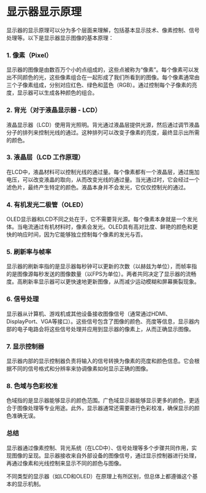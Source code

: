 # 显示器显示原理

显示器的显示原理可以分为多个层面来理解，包括基本显示技术、像素控制、信号处理等。以下是显示器显示图像的基本原理：

### 1. **像素（Pixel）**

显示器的图像是由数百万个小的点组成的，这些点被称为“像素”。每个像素可以发出不同颜色的光，这些像素组合在一起形成了我们所看到的图像。每个像素通常由三个子像素组成，分别对应红色、绿色和蓝色（RGB）。通过控制每个子像素的亮度，显示器可以生成各种颜色的组合。

### 2. **背光（对于液晶显示器 - LCD）**

液晶显示器（LCD）使用背光照明。背光通过液晶层提供光源，然后通过调节液晶分子的排列来控制光线的通过。这种排列可以改变子像素的亮度，最终显示出所需的颜色。

### 3. **液晶层（LCD 工作原理）**

在LCD中，液晶材料可以控制光线的通过量。每个像素都有一个液晶层，通过施加电压，可以改变液晶的取向，从而改变光线的通过量。当光通过时，它会经过一个滤色片，最终产生特定的颜色。液晶本身并不会发光，它仅仅控制光的通过。

### 4. **有机发光二极管（OLED）**

OLED显示器和LCD不同之处在于，它不需要背光源。每个像素本身就是一个发光体。当电流通过有机材料时，像素会发光。OLED具有高对比度、鲜艳的颜色和更快的响应时间，因为它能够独立控制每个像素的发光与否。

### 5. **刷新率与帧率**

显示器的刷新率指的是显示器每秒钟可以更新的次数（以赫兹为单位），而帧率指的是图像源每秒发送的图像数量（以FPS为单位）。两者共同决定了显示器的流畅度。高刷新率显示器可以更快速地更新图像，从而减少运动模糊和屏幕撕裂现象。

### 6. **信号处理**

显示器从计算机、游戏机或其他设备接收图像信号（通常通过HDMI、DisplayPort、VGA等接口）。这些信号包含了图像的颜色、亮度等信息，显示器内部的电子电路会将这些信号处理并应用到显示器的像素上，从而正确显示图像。

### 7. **显示控制器**

显示器内部的显示控制器负责将输入的信号转换为像素的亮度和颜色信息。它会根据不同的信号格式和分辨率来协调像素如何显示正确的图像。

### 8. **色域与色彩校准**

色域指的是显示器能够显示的颜色范围。广色域显示器能够显示更多的颜色，更适合于图像处理等专业用途。此外，显示器通常还需要进行色彩校准，确保显示的颜色准确无误。

### 总结

显示器通过像素控制、背光系统（在LCD中）、信号处理等多个步骤共同作用，实现图像的呈现。显示器接收来自外部设备的图像信号，通过显示控制器进行处理，再通过像素和光线控制来显示不同的颜色与图像。

不同类型的显示器（如LCD和OLED）在原理上有所区别，但总体上都遵循这个基本的显示机制。